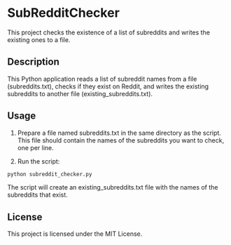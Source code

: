 # SubRedditChecker
This project checks the existence of a list of subreddits and writes the existing ones to a file.

## Description
This Python application reads a list of subreddit names from a file (subreddits.txt), checks if they exist on Reddit, and writes the existing subreddits to another file (existing_subreddits.txt).

## Usage 
1. Prepare a file named subreddits.txt in the same directory as the script. This file should contain the names of the subreddits you want to check, one per line.

2. Run the script:

``` sh
python subreddit_checker.py
```
The script will create an existing_subreddits.txt file with the names of the subreddits that exist.

## License
This project is licensed under the MIT License.
